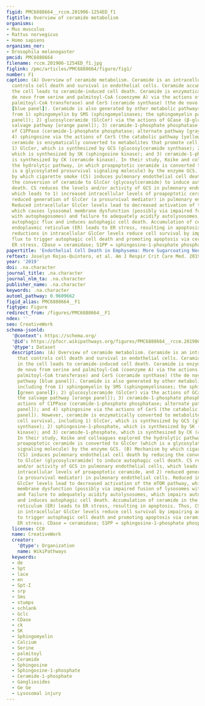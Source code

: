 ```yaml
---
figid: PMC6888664__rccm.201906-1254ED_f1
figtitle: Overview of ceramide metabolism
organisms:
- Mus musculus
- Rattus norvegicus
- Homo sapiens
organisms_ner:
- Drosophila melanogaster
pmcid: PMC6888664
filename: rccm.201906-1254ED_f1.jpg
figlink: /pmc/articles/PMC6888664/figure/fig1/
number: F1
caption: (A) Overview of ceramide metabolism. Ceramide is an intracellular hub that
  controls cell death and survival in endothelial cells. Ceramide accumulation in
  the cell leads to ceramide-induced cell death. Ceramide is enzymatically synthesized
  de novo from serine and palmitoyl-CoA (coenzyme A) via the actions of SPT (serine
  palmitoyl-CoA transferase) and CerS (ceramide synthase) (the de novo synthesis pathway
  [blue panel]). Ceramide is also generated by other metabolic pathways, including
  from 1) sphingomyelin by SMS (sphingomyelinases; the sphingomyelin pathway [green
  panel]); 2) glucosylceramide (GlcCer) via the actions of GCase (β-glucosidase; the
  salvage pathway [orange panel]); 3) ceramide-1-phosphate phosphatase via the actions
  of C1PPase (ceramide-1-phosphate phosphatase; alternate pathway [gray panel]); and
  4) sphingosine via the actions of CerS (the catabolic pathway [yellow panel]). However,
  ceramide is enzymatically converted to metabolites that promote cell survival, including
  1) GlcCer, which is synthesized by GCS (glucosylceramide synthase); 2) sphingosine-1-phosphate,
  which is synthesized by SK (sphingosine kinase); and 3) ceramide-1-phosphate, which
  is synthesized by CK (ceramide kinase). In their study, Koike and colleagues explored
  the hydrolytic pathway, in which proapoptotic ceramide is converted to GlcCer (which
  is a glycosylated prosurvival signaling molecule) by the enzyme GCS. (B) Mechanism
  by which cigarette smoke (CS) induces pulmonary endothelial cell death by reducing
  the conversion of ceramide to GlcCer (glycosylceramide) to induce autophagic cell
  death. CS reduces the levels and/or activity of GCS in pulmonary endothelial cells,
  which leads to 1) increased intracellular levels of proapoptotic ceramide, and 2)
  reduced generation of GlcCer (a prosurvival mediator) in pulmonary endothelial cells.
  Reduced intracellular GlcCer levels lead to decreased activation of the mTOR pathway,
  which causes lysosomal membrane dysfunction (possibly via impaired fusion of lysosomes
  with autophagosomes) and failure to adequately acidify autolysosomes, which impairs
  autophagic flux and induces autophagic cell death. Accumulation of ceramide in the
  endoplasmic reticulum (ER) leads to ER stress, resulting in apoptosis. Thus, CS-induced
  reductions in intracellular GlcCer levels reduce cell survival by impairing autophagic
  flux to trigger autophagic cell death and promoting apoptosis via ceramide-induced
  ER stress. CDase = ceramidase; S1PP = sphingosine-1-phosphate phosphatase.
papertitle: 'Endothelial Cell Death in Emphysema: More Sugarcoating Needed?.'
reftext: Joselyn Rojas-Quintero, et al. Am J Respir Crit Care Med. 2019 Nov 1;200(9):1078-1080.
year: '2019'
doi: .na.character
journal_title: .na.character
journal_nlm_ta: .na.character
publisher_name: .na.character
keywords: .na.character
automl_pathway: 0.9609662
figid_alias: PMC6888664__F1
figtype: Figure
redirect_from: /figures/PMC6888664__F1
ndex: ''
seo: CreativeWork
schema-jsonld:
  '@context': https://schema.org/
  '@id': https://pfocr.wikipathways.org/figures/PMC6888664__rccm.201906-1254ED_f1.html
  '@type': Dataset
  description: (A) Overview of ceramide metabolism. Ceramide is an intracellular hub
    that controls cell death and survival in endothelial cells. Ceramide accumulation
    in the cell leads to ceramide-induced cell death. Ceramide is enzymatically synthesized
    de novo from serine and palmitoyl-CoA (coenzyme A) via the actions of SPT (serine
    palmitoyl-CoA transferase) and CerS (ceramide synthase) (the de novo synthesis
    pathway [blue panel]). Ceramide is also generated by other metabolic pathways,
    including from 1) sphingomyelin by SMS (sphingomyelinases; the sphingomyelin pathway
    [green panel]); 2) glucosylceramide (GlcCer) via the actions of GCase (β-glucosidase;
    the salvage pathway [orange panel]); 3) ceramide-1-phosphate phosphatase via the
    actions of C1PPase (ceramide-1-phosphate phosphatase; alternate pathway [gray
    panel]); and 4) sphingosine via the actions of CerS (the catabolic pathway [yellow
    panel]). However, ceramide is enzymatically converted to metabolites that promote
    cell survival, including 1) GlcCer, which is synthesized by GCS (glucosylceramide
    synthase); 2) sphingosine-1-phosphate, which is synthesized by SK (sphingosine
    kinase); and 3) ceramide-1-phosphate, which is synthesized by CK (ceramide kinase).
    In their study, Koike and colleagues explored the hydrolytic pathway, in which
    proapoptotic ceramide is converted to GlcCer (which is a glycosylated prosurvival
    signaling molecule) by the enzyme GCS. (B) Mechanism by which cigarette smoke
    (CS) induces pulmonary endothelial cell death by reducing the conversion of ceramide
    to GlcCer (glycosylceramide) to induce autophagic cell death. CS reduces the levels
    and/or activity of GCS in pulmonary endothelial cells, which leads to 1) increased
    intracellular levels of proapoptotic ceramide, and 2) reduced generation of GlcCer
    (a prosurvival mediator) in pulmonary endothelial cells. Reduced intracellular
    GlcCer levels lead to decreased activation of the mTOR pathway, which causes lysosomal
    membrane dysfunction (possibly via impaired fusion of lysosomes with autophagosomes)
    and failure to adequately acidify autolysosomes, which impairs autophagic flux
    and induces autophagic cell death. Accumulation of ceramide in the endoplasmic
    reticulum (ER) leads to ER stress, resulting in apoptosis. Thus, CS-induced reductions
    in intracellular GlcCer levels reduce cell survival by impairing autophagic flux
    to trigger autophagic cell death and promoting apoptosis via ceramide-induced
    ER stress. CDase = ceramidase; S1PP = sphingosine-1-phosphate phosphatase.
  license: CC0
  name: CreativeWork
  creator:
    '@type': Organization
    name: WikiPathways
  keywords:
  - de
  - Spt
  - lace
  - en
  - Spt-I
  - srp
  - Sms
  - stumps
  - schlank
  - Gclc
  - CDase
  - ck
  - SK
  - Sphingomyelin
  - Calcium
  - Serine
  - palmitoyl
  - Ceramide
  - Sphingosine
  - Sphingosine-1-phosphate
  - Ceramide-1-phosphate
  - Gangliosides
  - Ge Ge
  - Lysosomal injury
---
```

